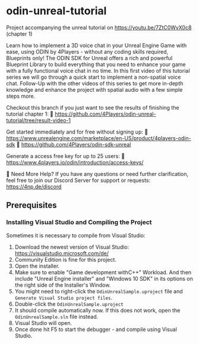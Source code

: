 # odin-unreal-tutorial
Project accompanying the unreal tutorial on https://youtu.be/7ZtC0WvX0c8 (chapter 1)

Learn how to implement a 3D voice chat in your Unreal Engine Game with ease, using ODIN by 4Players - without any coding skills required, Blueprints only! The ODIN SDK for Unreal offers a rich and powerful Blueprint Library to build everything that you need to enhance your game with a fully functional voice chat in no time.
In this first video of this tutorial series we will go through a quick start to implement a non-spatial voice chat. Follow-Up with the other videos of this series to get more in-depth knowledge and enhance the project with spatial audio with a few simple steps more.

Checkout this branch if you just want to see the results of finishing the tutorial chapter 1:
🔗 https://github.com/4Players/odin-unreal-tutorial/tree/result-video-1

Get started immediately and for free without signing up:
🔗 https://www.unrealengine.com/marketplace/en-US/product/4players-odin-sdk
🔗 https://github.com/4Players/odin-sdk-unreal

Generate a access free key for up to 25 users:
🔗 https://www.4players.io/odin/introduction/access-keys/

👤 Need More Help?
If you have any questions or need further clarification, feel free to join our Discord Server for support or requests: https://4np.de/discord

## Prerequisites

### Installing Visual Studio and Compiling the Project

Sometimes it is necessary to compile from Visual Studio:

1. Download the newest version of Visual Studio: https://visualstudio.microsoft.com/de/
2. Community Edition is fine for this project.
3. Open the installer.
4. Make sure to enable "Game development withC++" Workload. And then include "Unreal Engine installer" and "Windows 10 SDK" in its options on the right side of the Installer's Window.
5. You might need to right-click the `OdinUnrealSample.uproject` file and `Generate Visual Studio project files`.
6. Double-click the `OdinUnrealSample.uproject`
7. It should compile automatically now. If this does not work, open the `OdinUnrealSample.sln` file instead.
8. Visual Studio will open.
9. Once done hit F5 to start the debugger - and compile using Visual Studio.
